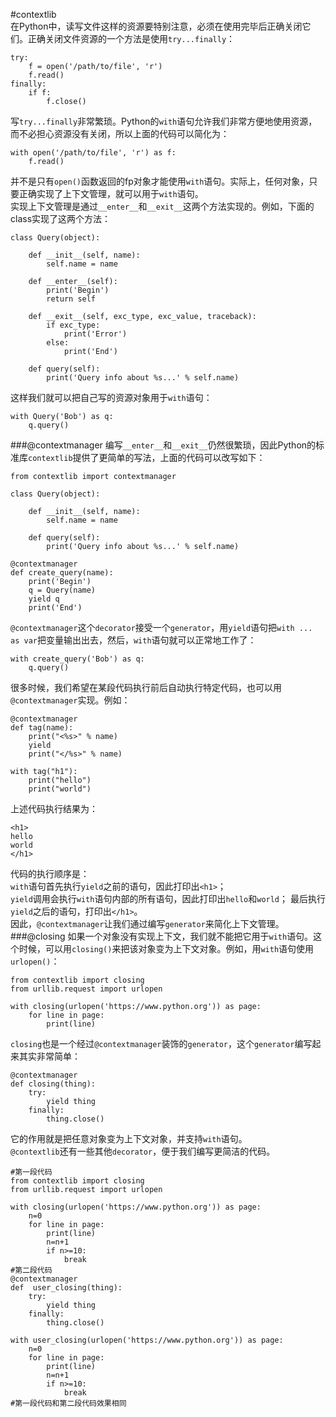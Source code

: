 #contextlib  
在Python中，读写文件这样的资源要特别注意，必须在使用完毕后正确关闭它们。正确关闭文件资源的一个方法是使用`try...finally`：  

	try:
	    f = open('/path/to/file', 'r')
	    f.read()
	finally:
	    if f:
	        f.close()
写`try...finally`非常繁琐。Python的`with`语句允许我们非常方便地使用资源，而不必担心资源没有关闭，所以上面的代码可以简化为：

	with open('/path/to/file', 'r') as f:
	    f.read()
并不是只有`open()`函数返回的fp对象才能使用`with`语句。实际上，任何对象，只要正确实现了上下文管理，就可以用于`with`语句。  
实现上下文管理是通过`__enter__`和`__exit__`这两个方法实现的。例如，下面的class实现了这两个方法：

	class Query(object):
	
	    def __init__(self, name):
	        self.name = name
	
	    def __enter__(self):
	        print('Begin')
	        return self
	
	    def __exit__(self, exc_type, exc_value, traceback):
	        if exc_type:
	            print('Error')
	        else:
	            print('End')
	
	    def query(self):
	        print('Query info about %s...' % self.name)
这样我们就可以把自己写的资源对象用于`with`语句：

	with Query('Bob') as q:
	    q.query()
###@contextmanager
编写`__enter__`和`__exit__`仍然很繁琐，因此Python的标准库`contextlib`提供了更简单的写法，上面的代码可以改写如下：

	from contextlib import contextmanager
	
	class Query(object):
	
	    def __init__(self, name):
	        self.name = name
	
	    def query(self):
	        print('Query info about %s...' % self.name)
	
	@contextmanager
	def create_query(name):
	    print('Begin')
	    q = Query(name)
	    yield q
	    print('End')
`@contextmanager`这个`decorator`接受一个`generator`，用`yield`语句把`with ... as var`把变量输出出去，然后，`with`语句就可以正常地工作了：

	with create_query('Bob') as q:
	    q.query()
很多时候，我们希望在某段代码执行前后自动执行特定代码，也可以用`@contextmanager`实现。例如：

	@contextmanager
	def tag(name):
	    print("<%s>" % name)
	    yield
	    print("</%s>" % name)
	
	with tag("h1"):
	    print("hello")
	    print("world")
上述代码执行结果为：

	<h1>
	hello
	world
	</h1>
代码的执行顺序是：  
`with`语句首先执行`yield`之前的语句，因此打印出`<h1>`；  
`yield`调用会执行`with`语句内部的所有语句，因此打印出`hello`和`world`；
最后执行`yield`之后的语句，打印出`</h1>`。  
因此，`@contextmanager`让我们通过编写`generator`来简化上下文管理。  
###@closing
如果一个对象没有实现上下文，我们就不能把它用于`with`语句。这个时候，可以用`closing()`来把该对象变为上下文对象。例如，用`with`语句使用`urlopen()`：

	from contextlib import closing
	from urllib.request import urlopen
	
	with closing(urlopen('https://www.python.org')) as page:
	    for line in page:
	        print(line)
`closing`也是一个经过`@contextmanager`装饰的`generator`，这个`generator`编写起来其实非常简单：

	@contextmanager
	def closing(thing):
	    try:
	        yield thing
	    finally:
	        thing.close()
它的作用就是把任意对象变为上下文对象，并支持`with`语句。  
`@contextlib`还有一些其他`decorator`，便于我们编写更简洁的代码。  


	#第一段代码
	from contextlib import closing
	from urllib.request import urlopen
	
	with closing(urlopen('https://www.python.org')) as page:
	    n=0
	    for line in page:
	        print(line)
	        n=n+1
	        if n>=10:
	            break
	#第二段代码
	@contextmanager
	def  user_closing(thing):
	    try:
	        yield thing
	    finally:
	        thing.close()
	
	with user_closing(urlopen('https://www.python.org')) as page:
	    n=0
	    for line in page:
	        print(line)
	        n=n+1
	        if n>=10:
	            break  
	#第一段代码和第二段代码效果相同  
